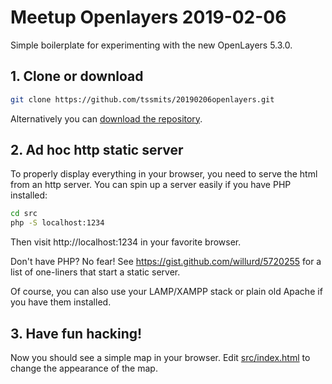 # Meetup Openlayers 2019-02-06

Simple boilerplate for experimenting with the new OpenLayers 5.3.0. 

## 1. Clone or download

```bash
git clone https://github.com/tssmits/20190206openlayers.git
```
Alternatively you can [download the repository](https://github.com/tssmits/20190206openlayers/archive/master.zip).

## 2. Ad hoc http static server

To properly display everything in your browser, you need to serve the html from an http server. You can spin up a server easily if you have PHP installed:

```bash
cd src
php -S localhost:1234
```

Then visit http://localhost:1234 in your favorite browser.

Don't have PHP? No fear! See https://gist.github.com/willurd/5720255 for a list of one-liners that start a static server.

Of course, you can also use your LAMP/XAMPP stack or plain old Apache if you have them installed.

## 3. Have fun hacking!

Now you should see a simple map in your browser. Edit [src/index.html](src/index.html) to change the appearance of the map.
